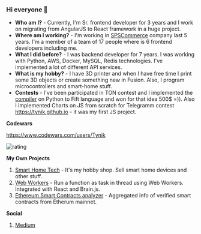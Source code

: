 ### Hi everyone 👋

- **Who am I?** - Currently, I'm Sr. frontend developer for 3 years and I work on migrating from AngularJS to React framework in a huge project.
- **Where am I working?** - I'm working in [SPSCommerce](https://www.spscommerce.com/) company last 5 years. I'm a member of a team of 17 people where is 6 frontend developers including me.
- **What I did before?** - I was backend developer for 7 years. I was working with Python, AWS, Docker, MySQL, Redis technologies. I've implemented a lot of different API services.
- **What is my hobby?** - I have 3D printer and when I have free time I print some 3D objects or create something new in Fusion. Also, I program microcontrollers and smart-home stuff.
- **Contests** - I've been participated in TON contest and I implemented the [compiler](https://github.com/Tynik/python-fift) on Python to Fift language and won for that idea 500$ =)). Also I implemented Charts on JS from scratch for Telegramm contest https://tynik.github.io - it was my first JS project.

**Codewars**

https://www.codewars.com/users/Tynik

![rating](https://www.codewars.com/users/Tynik/badges/micro)

**My Own Projects**

1. [Smart Home Tech](https://smart-home-tech.com.ua) - It's my hobby shop. Sell smart home devices and other stuff.
1. [Web Workers](https://github.com/Tynik/web-workers) - Run a function as task in thread using Web Workers. Integrated with React and Brain.js.
2. [Ethereum Smart Contracts analyzer](https://github.com/Tynik/ethereum-smart-contracts-analyzer) - Aggregated info of verified smart contracts from Etherum mainnet.

**Social**

1. [Medium](https://medium.com/@m.aliinyk)
